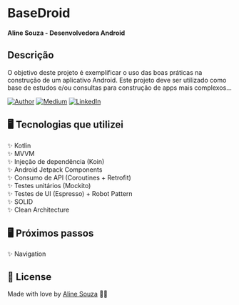 # BaseDroid
<p align="justify"><strong>Aline Souza - Desenvolvedora Android</strong></p>

## Descrição
O objetivo deste projeto é exemplificar o uso das boas práticas na construção de um aplicativo Android.
Este projeto deve ser utilizado como base de estudos e/ou consultas para construção de apps mais complexos...

[![Author](https://img.shields.io/static/v1?label=@author&message=Aline%20Developer&color=important)](https://github.com/assouza19)
[![Medium](https://img.shields.io/static/v1?label=@medium&message=Siga-me&color=success)](https://medium.com/aline-souza)
[![LinkedIn](https://img.shields.io/static/v1?label=@linkedin&message=@assouza94&color=blue)](https://www.linkedin.com/in/assouza94/)


## 🖥️ Tecnologias que utilizei

✨ Kotlin </br>
✨ MVVM </br>
✨ Injeção de dependência (Koin) </br>
✨ Android Jetpack Components </br>
✨ Consumo de API (Coroutines + Retrofit) </br>
✨ Testes unitários (Mockito) </br>
✨ Testes de UI (Espresso) + Robot Pattern </br>
✨ SOLID </br>
✨ Clean Architecture </br>

## 🖥️ Próximos passos
✨ Navigation </br>

## 📖 License

Made with love by [Aline Souza](https://github.com/assouza19) 🐼🖤
